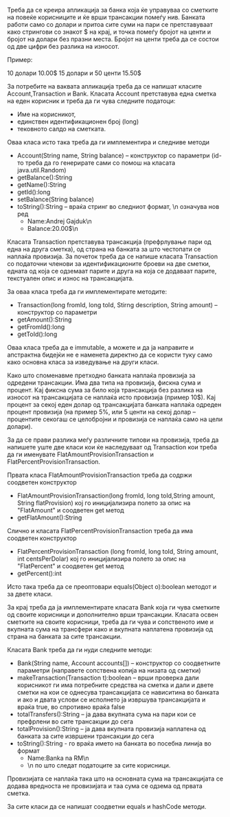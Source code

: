 Треба да се креира апликација за банка која ќе управуваа со сметките на повеќе корисниците и ќе врши трансакции помеѓу нив. Банката работи само со долари и притоа сите суми на пари се претставуваат како стрингови со знакот $ на крај, и точка помеѓу бројот на центи и бројот на долари без празни места. Бројот на центи треба да се состои од две цифри без разлика на износот.

Пример:

10 долари  10.00$
15 долари и 50 центи 15.50$

За потребите на ваквата апликација треба да се напишат класите Account,Transaction и Bank. Класата Account претставува една сметка на еден корисник и треба да ги чува следните податоци:

* Име на корисникот,
* единствен идентификационен број (long)
* тековното салдо на сметката.

Оваа класа исто така треба да ги имплементира и следниве методи

* Account(String name, String balance) – конструктор со параметри (id-то треба да го генерирате сами со помош на класата java.util.Random)
* getBalance():String
* getName():String
* getId():long
* setBalance(String balance)
* toString():String – враќа стринг во следниот формат, \n означува нов ред
  * Name:Andrej Gajduk\n
  * Balance:20.00$\n

Класата Transaction претставува трансакција (префрлување пари од една на друга сметка), од страна на банката за што честопати се наплаќа провизија. За почеток треба да се напише класата Transaction со податочни членови за идентификационите броеви на две сметки, едната од која се одземаат парите и друга на која се додаваат парите, текстуален опис и износ на трансакцијата.

За оваа класа треба да ги имплементирате методите:

* Transaction(long fromId, long toId, Stirng description, String amount) – конструктор со параметри
* getAmount():String
* getFromId():long
* getToId():long

Оваа класа треба да е immutable, а можете и да ја направите и апстрактна бидејќи не е наменета директно да се користи туку само како основна класа за изведување на други класи.

Како што споменавме претходно банката наплаќа провизија за одредени трансакции. Има два типа на провизија, фискна сума и процент. Кај фиксна сума за било која трансакција без разлика на износот на трансакцијата се наплаќа исто провизија (пример 10$). Кај процент за секој еден долар од трансакцијата банката наплаќа одреден процент провизија (на пример 5%, или 5 центи на секој долар – процентите секогаш се целобројни и провизија се наплаќа само на цели долари).

За да се прави разлика меѓу различните типови на провизија, треба да напишете уште две класи кои ќе наследуваат од Transaction кои треба да ги именувате FlatAmountProvisionTransaction и FlatPercentProvisionTransaction.

Првата класа FlatAmountProvisionTransaction треба да содржи соодветен конструктор

* FlatAmountProvisionTransaction(long fromId, long toId,String amount, String flatProvision) кој го иницијализира полето за опис на "FlatAmount" и соодветен get метод
* getFlatAmount():String

Слично и класата FlatPercentProvisionTransaction треба да има соодветен конструктор

* FlatPercentProvisionTransaction (long fromId, long toId, String amount, int centsPerDolar) кој го иницијализира полето за опис на "FlatPercent" и соодветен get метод
* getPercent():int

Исто така треба да се преоптовари equals(Object o):boolean методот и за двете класи.

За крај треба да ја имплементирате класата Bank која ги чува сметките од своите корисници и дополнително врши трансакции. Класата освен сметките на своите корисници, треба да ги чува и сопственото име и вкупната сума на трансфери како и вкупната наплатена провизија од страна на банката за сите трансакции.

Класата Bank треба да ги нуди следните методи:

* Bank(String name, Account accounts[]) – конструктор со соодветните параметри (направете сопствена копија на низата од сметки)
* makeTransaction(Transaction t):boolean – врши проверка дали корисникот ги има потребните средства на сметка и дали и двете сметки на кои се однесува трансакцијата се нависитина во банката и ако и двата услови се исполнето ја извршува трансакцијата и враќа true, во спротивно враќа false
* totalTransfers():String – ја дава вкупната сума на пари кои се префрлени во сите трансакции до сега
* totalProvision():String – ја дава вкупната провизија наплатена од банката за сите извршени трансакции до сега
* toString():String - го враќа името на банката во посебна линија во формат
  * Name:Banka na RM\n
  * \n
по што следат податоците за сите корисници.

Провизијата се наплаќа така што на основната сума на трансакцијата се додава вредноста не провизијата и таа сума се одзема од првата сметка.

За сите класи да се напишат соодветни equals и hashCode методи.